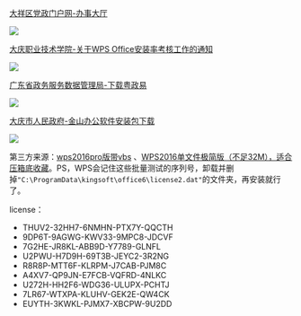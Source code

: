 
[大祥区党政门户网-办事大厅](http://info.dxzc.gov.cn/Item/21126.aspx)

![](https://s2.xptou.com/2023/04/04/642bd00fc01d0.png)

[大庆职业技术学院-关于WPS Office安装率考核工作的通知](https://www.dqzyxy.net/xdjy/info/9377/58678.htm)

![](https://s2.xptou.com/2023/04/04/642bd03ee33c5.png)

[广东省政务服务数据管理局-下载粤政易](https://yzy.gdzwfw.gov.cn/download.html)

![](https://s2.xptou.com/2023/04/04/642bd0987027d.png)

[大庆市人民政府-金山办公软件安装包下载](https://www.daqing.gov.cn/daqing/xgxz/202006/c05_87790.shtml)

![](https://s2.xptou.com/2023/04/04/642bd0f6c2b18.png)

第三方来源：[wps2016pro版带vbs](https://www.52pojie.cn/thread-1073535-1-1.html) 、[WPS2016单文件极简版（不足32M），适合压箱底收藏](https://www.52pojie.cn/thread-1606129-1-1.html)。PS，WPS会记住这些批量测试的序列号，卸载并删掉`"C:\ProgramData\kingsoft\office6\license2.dat"`的文件夹，再安装就行了。

license：

* THUV2-32HH7-6NMHN-PTX7Y-QQCTH
* 9DP6T-9AGWG-KWV33-9MPC8-JDCVF
* 7G2HE-JR8KL-ABB9D-Y7789-GLNFL
* U2PWU-H7D9H-69T3B-JEYC2-3R2NG
* R8R8P-MTT6F-KLRPM-J7CAB-PJM8C
* A4XV7-QP9JN-E7FCB-VQFRD-4NLKC
* U272H-HH2F6-WDG36-ULUPX-PCHTJ
* 7LR67-WTXPA-KLUHV-GEK2E-QW4CK
* EUYTH-3KWKL-PJMX7-XBCPW-9U2DD






